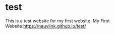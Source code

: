 # test
This is a test website for my first website.
My First Website:https://nauvlink.github.io/test/
